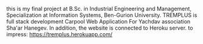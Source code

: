 this is my final project at B.Sc. in Industrial Engineering and Management, Specialization at Information Systems, Ben-Gurion University.
TREMPLUS is full stack development Carpool Web Application For Yachdav association Sha'ar Hanegev.
In addition, the website is connected to Heroku server.
to impress:
https://tremplus.herokuapp.com/



